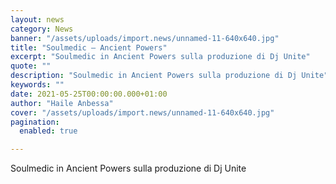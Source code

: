 ```yaml
---
layout: news
category: News
banner: "/assets/uploads/import.news/unnamed-11-640x640.jpg"
title: "Soulmedic – Ancient Powers"
excerpt: "Soulmedic in Ancient Powers sulla produzione di Dj Unite"
quote: ""
description: "Soulmedic in Ancient Powers sulla produzione di Dj Unite"
keywords: ""
date: 2021-05-25T00:00:00.000+01:00
author: "Haile Anbessa"
cover: "/assets/uploads/import.news/unnamed-11-640x640.jpg"
pagination:
  enabled: true

---
```


Soulmedic in Ancient Powers sulla produzione di Dj Unite